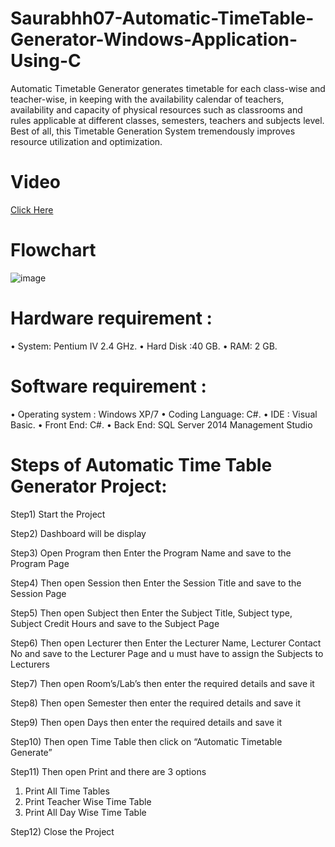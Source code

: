 # Saurabhh07-Automatic-TimeTable-Generator-Windows-Application-Using-C
Automatic Timetable Generator generates timetable for each class-wise and teacher-wise, in keeping with the availability calendar of teachers, availability and capacity of physical resources such as classrooms and rules applicable at different classes, semesters, teachers and subjects level. Best of all, this Timetable Generation System tremendously improves resource utilization and optimization. 

# Video 
[Click Here](https://github.com/Saurabhh07/Saurabhh07-Automatic-TimeTable-Generator-Windows-Application-Using-C/blob/master/Video/Automatic%20TimeTable%20Generator.mkv)

# Flowchart
![image](https://user-images.githubusercontent.com/93697559/215261648-7526c503-53f0-4452-b4bc-df0aea49874e.png)

# Hardware requirement : 
• System: Pentium IV 2.4 GHz.
• Hard Disk :40 GB. 
• RAM: 2 GB. 

# Software requirement : 
• Operating system : Windows XP/7 
• Coding Language: C#. 
• IDE : Visual Basic. 
• Front End: C#. 
• Back End: SQL Server 2014 Management Studio

# Steps of Automatic Time Table Generator Project:
Step1) Start the Project

Step2) Dashboard will be display

Step3) Open Program then Enter the Program Name and save to the Program Page

Step4) Then open Session then Enter the Session Title and save to the Session Page

Step5) Then open Subject then Enter the Subject Title, Subject type, Subject Credit Hours and save to the 
Subject Page

Step6) Then open Lecturer then Enter the Lecturer Name, Lecturer Contact No and save to the Lecturer Page
and u must have to assign the Subjects to Lecturers

Step7) Then open Room’s/Lab’s then enter the required details and save it

Step8) Then open Semester then enter the required details and save it

Step9) Then open Days then enter the required details and save it

Step10) Then open Time Table then click on “Automatic Timetable Generate”

Step11) Then open Print and there are 3 options 
  1) Print All Time Tables 
  2) Print Teacher Wise Time Table 
  3) Print All Day Wise Time Table

Step12) Close the Project


